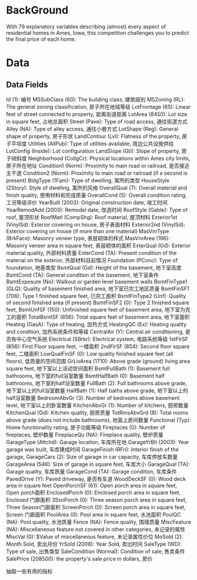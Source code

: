 # BackGround

With 79 explanatory variables describing (almost) every aspect of residential homes in Ames, Iowa, this competition challenges you to predict the final price of each home.

# Data

## Data Fields

Id  (1): 编号
MSSubClass  (60): The building class, 建筑级别
MSZoning    (RL): The general zoning classification, 房子所在地域等级
LotFrontage (65): Linear feet of street connected to property, 距离街道距离
LotArea (8450): Lot size in square feet, 占地总面积
Street  (Pave): Type of road access, 通往街道方式
Alley   (NA): Type of alley access, 通往小巷方式
LotShape    (Reg): General shape of property, 房子形状
LandContour (Lvl): Flatness of the property, 房子平坦度
Utilities   (AllPub): Type of utilities available, 周边公共设施供给
LotConfig   (Inside): Lot configuration
LandSlope   (Gtl): Slope of property, 房子倾斜度
Neighborhood    (CollgCr): Physical locations within Ames city limits, 房子所在地址
Condition1  (Norm): Proximity to main road or railroad, 是否接近主干道
Condition2  (Norm): Proximity to main road or railroad (if a second is present)
BldgType    (1Fam): Type of dwelling, 寓所的类型
HouseStyle  (2Story): Style of dwelling, 寓所的风格
OverallQual (7): Overall material and finish quality, 使用材料和完成质量
OverallCond (5): Overall condition rating, 工况等级评价
YearBuilt   (2003): Original construction date, 竣工时间
YearRemodAdd    (2003): Remodel date, 改造时间
RoofStyle   (Gable): Type of roof, 屋顶形状
RoofMatl    (CompShg): Roof material, 屋顶材料
Exterior1st (VinylSd): Exterior covering on house, 房子表面材料
Exterior2nd (VinylSd): Exterior covering on house (if more than one material)
MasVnrType  (BrkFace): Masonry veneer type, 表层砌体的样式
MasVnrArea  (196): Masonry veneer area in square feet, 表层砌体的面积
ExterQual   (Gd): Exterior material quality, 外部材料质量
ExterCond   (TA): Present condition of the material on the exterior, 外部材料目前情况
Foundation  (PConc): Type of foundation, 地基类型
BsmtQual    (Gd): Height of the basement, 地下室高度
BsmtCond    (TA): General condition of the basement, 地下室条件 
BsmtExposure    (No): Walkout or garden level basement walls 
BsmtFinType1    (GLQ): Quality of basement finished area, 地下室已完工地区质量 
BsmtFinSF1  (706): Type 1 finished square feet, 已完工面积
BsmtFinType2    (Unf):  Quality of second finished area (if present) 
BsmtFinSF2  (0): Type 2 finished square feet, 
BsmtUnfSF   (150): Unfinished square feet of basement area, 地下室为完工的面积
TotalBsmtSF (856): Total square feet of basement area, 地下室面积
Heating (GasA):  Type of heating, 加热方式
HeatingQC   (Ex): Heating quality and condition, 加热系统条件和等级
CentralAir  (Y): Central air conditioning, 是否有中心空气系统
Electrical  (SBrkr): Electrical system, 电路系统等级
1stFlrSF    (856): First Floor square feet, 一楼面积
2ndFlrSF    (854): Second floor square feet, 二楼面积
LowQualFinSF    (0): Low quality finished square feet (all floors), 低质量的空间范围
GrLivArea   (1710): Above grade (ground) living area square feet, 地下室以上活动空间面积
BsmtFullBath    (1): Basement full bathrooms, 地下室的full浴室数量
BsmtHalfBath    (0): Basement half bathrooms, 地下室的half浴室数量
FullBath    (2): Full bathrooms above grade, 地下室以上的full浴室数量
HalfBath    (1): Half baths above grade, 地下室以上的half浴室数量
BedroomAbvGr    (3): Number of bedrooms above basement level, 地下室以上的卧室数量
KitchenAbvGr    (1): Number of kitchens, 厨房数量
KitchenQual (Gd): Kitchen quality, 厨房质量
TotRmsAbvGrd    (8): Total rooms above grade (does not include bathrooms), 地面上房间数量
Functional  (Typ): Home functionality rating, 房子功能等级
Fireplaces  (0): Number of fireplaces, 壁炉数量
FireplaceQu (NA): Fireplace quality, 壁炉质量
GarageType  (Attchd): Garage location, 车库所在地
GarageYrBlt (2003): Year garage was built, 车库建成时间
GarageFinish    (RFn): Interior finish of the garage, 
GarageCars  (2): Size of garage in car capacity, 车库停放车数量
GarageArea  (548): Size of garage in square feet, 车库大小
GarageQual  (TA): Garage quality, 车库质量
GarageCond  (TA): Garage condition, 车库条件
PavedDrive  (Y): Paved driveway, 是否有车道
WoodDeckSF  (0): Wood deck area in square feet
OpenPorchSF (61): Open porch area in square feet, Open porch面积
EnclosedPorch   (0): Enclosed porch area in square feet, Enclosed 门廊面积
3SsnPorch   (0): Three season porch area in square feet, Three Season门廊面积
ScreenPorch (0): Screen porch area in square feet, Screen 门廊面积
PoolArea    (0): Pool area in square feet, 水池面积
PoolQC  (NA): Pool quality, 水池质量
Fence   (NA): Fence quality, 围墙质量
MiscFeature (NA): Miscellaneous feature not covered in other categories, 未记录的属性
MiscVal (0): $Value of miscellaneous feature, 未记录属性价位
MoSold  (2): Month Sold, 卖出月份
YrSold  (2008): Year Sold, 卖出时间
SaleType    (WD): Type of sale, 出售类型
SaleCondition   (Normal): Condition of sale, 售卖条件 
SalePrice   (208500):  the property's sale price in dollars, 房价



抽取一些有用的指标
